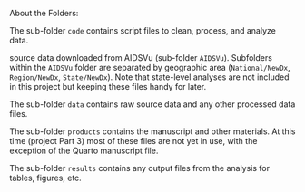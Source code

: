 About the Folders:

The sub-folder `code` contains script files to clean, process, and analyze data.

source data downloaded from AIDSVu (sub-folder `AIDSVu`). Subfolders within the `AIDSVu` folder are separated by geographic area (`National/NewDx`, `Region/NewDx`, `State/NewDx`). Note that state-level analyses are not included in this project but keeping these files handy for later. 

The sub-folder `data` contains raw source data and any other processed data files. 

The sub-folder `products` contains the manuscript and other materials. At this time (project Part 3) most of these files are not yet in use, with the exception of the Quarto manuscript file. 

The sub-folder `results` contains any output files from the analysis for tables, figures, etc.





